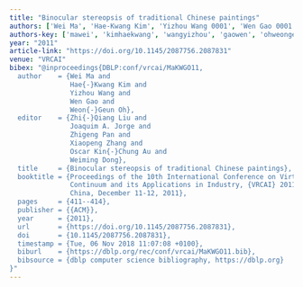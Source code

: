 ```yaml
---
title: "Binocular stereopsis of traditional Chinese paintings"
authors: ['Wei Ma', 'Hae-Kwang Kim', 'Yizhou Wang 0001', 'Wen Gao 0001', 'Weon-Geun Oh']
authors-key: ['mawei', 'kimhaekwang', 'wangyizhou', 'gaowen', 'ohweongeun']
year: "2011"
article-link: "https://doi.org/10.1145/2087756.2087831"
venue: "VRCAI"
bibex: "@inproceedings{DBLP:conf/vrcai/MaKWGO11,
  author    = {Wei Ma and
               Hae{-}Kwang Kim and
               Yizhou Wang and
               Wen Gao and
               Weon{-}Geun Oh},
  editor    = {Zhi{-}Qiang Liu and
               Joaquim A. Jorge and
               Zhigeng Pan and
               Xiaopeng Zhang and
               Oscar Kin{-}Chung Au and
               Weiming Dong},
  title     = {Binocular stereopsis of traditional Chinese paintings},
  booktitle = {Proceedings of the 10th International Conference on Virtual Reality
               Continuum and its Applications in Industry, {VRCAI} 2011, Hong Kong,
               China, December 11-12, 2011},
  pages     = {411--414},
  publisher = {{ACM}},
  year      = {2011},
  url       = {https://doi.org/10.1145/2087756.2087831},
  doi       = {10.1145/2087756.2087831},
  timestamp = {Tue, 06 Nov 2018 11:07:08 +0100},
  biburl    = {https://dblp.org/rec/conf/vrcai/MaKWGO11.bib},
  bibsource = {dblp computer science bibliography, https://dblp.org}
}"
---
```

